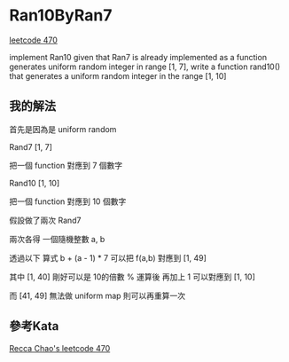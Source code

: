 # Ran10ByRan7

[leetcode 470](https://leetcode.com/problems/implement-rand10-using-rand7/)

implement Ran10 given that Ran7 is already implemented as a function generates uniform random integer in range [1, 7], write a function rand10() that generates a uniform random integer in the range [1, 10]


## 我的解法

首先是因為是 uniform random 
 
Rand7  [1, 7] 

把一個 function 對應到 7 個數字

Rand10 [1, 10]

把一個 function 對應到 10 個數字

假設做了兩次 Rand7 

兩次各得 一個隨機整數 a, b

透過以下 算式  b + (a - 1) * 7 可以把 f(a,b) 對應到 [1, 49]

其中 [1, 40] 剛好可以是 10的倍數 % 運算後 再加上 1 可以對應到 [1, 10] 

而 [41, 49] 無法做 uniform map 則可以再重算一次

## 參考Kata

[Recca Chao's leetcode 470](https://gitpage.reccachao.net/kotlin/leetcode/470/)


